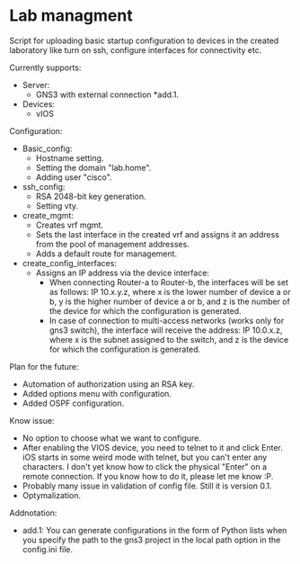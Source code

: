 # Lab managment
Script for uploading basic startup configuration to devices in the created laboratory like turn on ssh, configure interfaces for connectivity etc. 

Currently supports:
- Server:
  - GNS3 with external connection *add.1.
- Devices:
  - vIOS


Configuration:
- Basic_config:
  - Hostname setting.
  - Setting the domain "lab.home".
  - Adding user "cisco".
- ssh_config:
  - RSA 2048-bit key generation.
  - Setting vty.
- create_mgmt:
  - Creates vrf mgmt.
  - Sets the last interface in the created vrf and assigns it an address from the pool of management addresses.
  - Adds a default route for management.
- create_config_interfaces:
  - Assigns an IP address via the device interface:
    - When connecting Router-a to Router-b, the interfaces will be set as follows:
      IP 10.x.y.z, where x is the   lower number of device a or b, y is the higher number of device a or b, and z is the number of the device for which the configuration is generated.
    - In case of connection to multi-access networks (works only for gns3 switch), the interface will receive the address:
      IP 10.0.x.z, where x is the subnet assigned to the switch, and z is the device for which the configuration is generated.

      
Plan for the future:
- Automation of authorization using an RSA key.
- Added options menu with configuration.
- Added OSPF configuration.


Know issue:
- No option to choose what we want to configure.
- After enabling the VIOS device, you need to telnet to it and click Enter. iOS starts in some weird mode with telnet, but you can't enter any characters. I don't yet know how to click the physical "Enter" on a remote connection. If you know how to do it, please let me know :P.
- Probably many issue in validation of config file. Still it is version 0.1.
- Optymalization.


Addnotation:
- add.1: You can generate configurations in the form of Python lists when you specify the path to the gns3 project in the local path option in the config.ini file.
  
